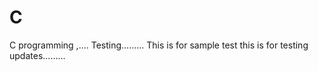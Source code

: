 # C
C programming  ,....
Testing......... This is for sample test
this is for testing
updates.........

